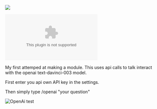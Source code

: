 ![](https://img.shields.io/badge/Foundry-v10.291-informational)
<!--- Downloads @ Latest Badge -->
<!--- replace <user>/<repo> with your username/repository -->
![Latest Release Download Count](https://img.shields.io/github/downloads/Stormer2k0/Foundry_OpenAI_CoDM/latest/module.zip) 

My first attemped at making a module.
This uses api calls to talk interact with the openai text-davinci-003 model.

First enter you api own API key in the settings.

Then simply type /openai "your question"

![OpenAi test](https://user-images.githubusercontent.com/72493889/209166737-69bd1b9f-7d1a-4b6d-b16c-ef672adbbebe.gif)

